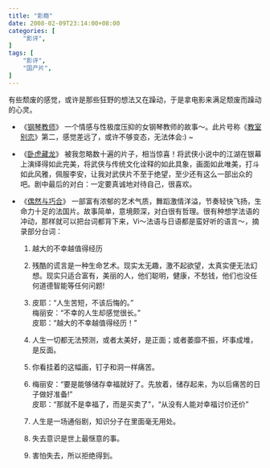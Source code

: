 ```yaml
---
title: "影瘾"
date: 2008-02-09T23:14:00+08:00
categories: [
    "影评",
]
tags: [
    "影评",
    "国产片",
]
---
```


有些颓废的感觉，或许是那些狂野的想法又在躁动，于是拿电影来满足颓废而躁动的心灵。

* 《[钢琴教师](http://movie.douban.com/subject/1306730/)》
一个情感与性极度压抑的女钢琴教师的故事～。此片号称《[教室别恋](http://movie.douban.com/subject/1303031/)》第二，感觉差远了，或许不够变态，无法体会:) ~

* 《[卧虎藏龙](http://movie.douban.com/subject/1301168/)》
被我忽略数十遍的片子，相当惊喜！将武侠小说中的江湖在银幕上演绎得如此完美，将武侠与传统文化诠释的如此具象，画面如此唯美，打斗如此风雅，佩服李安，让我对武侠片不至于绝望，至少还有这么一部出众的吧。剧中最后的对白：一定要真诚地对待自己，很喜欢。
 
<!--more-->

* 《[偶然与巧合](http://movie.douban.com/subject/1420124/)》
一部富有浓郁的艺术气质，舞蹈激情洋溢，节奏轻快飞扬，生命力十足的法国片。故事简单，意境颇深，对白很有哲理。很有种想学法语的冲动，那样就可以把台词都背下来，Vi～法语与日语都是蛮好听的语言～，摘录部分台词：

    1. 越大的不幸越值得经历

    2. 残酷的谎言是一种生命艺术。现实太无趣，激不起欲望，太真实便无法幻想。现实只适合富有，美丽的人，他们聪明，健康，不愁钱，他们也没任何道德智能等任何问题!

    3. 皮耶：“人生苦短，不该后悔的。”   
        梅丽安：“不幸的人生却感觉很长。”   
        皮耶：“越大的不幸越值得经历！”

    4. 人生一切都无法预测，或者太美好，是正面；或者萎靡不振，坏事成堆，是反面。

    5. 你看挂着的这幅画，钉子和洞一样痛苦。

    6. 梅丽安：“要是能够储存幸福就好了。先放着，储存起来，为以后痛苦的日子做好准备!”  
        皮耶：“那就不是幸福了，而是买卖了”，“从没有人能对幸福讨价还价”

    7. 人生是一场通俗剧，知识分子在里面毫无用处。

    8. 失去意识是世上最惬意的事。

    9. 害怕失去，所以拒绝得到。

